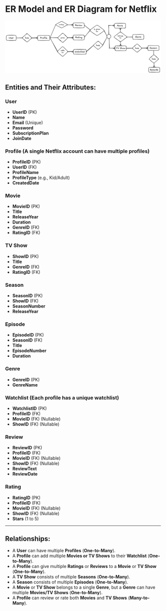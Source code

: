 # ER Model and ER Diagram for Netflix

![alt text](er_diagram.png "ER Diagram")

## Entities and Their Attributes:

### User  
- **UserID** (PK)  
- **Name**  
- **Email** (Unique)  
- **Password**  
- **SubscriptionPlan**  
- **JoinDate**  

### Profile (A single Netflix account can have multiple profiles)  
- **ProfileID** (PK)  
- **UserID** (FK)  
- **ProfileName**  
- **ProfileType** (e.g., Kid/Adult)  
- **CreatedDate**  

### Movie  
- **MovieID** (PK)  
- **Title**  
- **ReleaseYear**  
- **Duration**  
- **GenreID** (FK)  
- **RatingID** (FK)  

### TV Show  
- **ShowID** (PK)  
- **Title**  
- **GenreID** (FK)  
- **RatingID** (FK)  

### Season  
- **SeasonID** (PK)  
- **ShowID** (FK)  
- **SeasonNumber**  
- **ReleaseYear**  

### Episode  
- **EpisodeID** (PK)  
- **SeasonID** (FK)  
- **Title**  
- **EpisodeNumber**  
- **Duration**  

### Genre  
- **GenreID** (PK)  
- **GenreName**  

### Watchlist (Each profile has a unique watchlist)  
- **WatchlistID** (PK)  
- **ProfileID** (FK)  
- **MovieID** (FK) (Nullable)  
- **ShowID** (FK) (Nullable)  

### Review  
- **ReviewID** (PK)  
- **ProfileID** (FK)  
- **MovieID** (FK) (Nullable)  
- **ShowID** (FK) (Nullable)  
- **ReviewText**  
- **ReviewDate**  

### Rating  
- **RatingID** (PK)  
- **ProfileID** (FK)  
- **MovieID** (FK) (Nullable)  
- **ShowID** (FK) (Nullable)  
- **Stars** (1 to 5)  

---

## Relationships:
- A **User** can have multiple **Profiles** (**One-to-Many**).  
- A **Profile** can add multiple **Movies or TV Shows** to their **Watchlist** (**One-to-Many**).  
- A **Profile** can give multiple **Ratings** or **Reviews** to a **Movie** or **TV Show** (**One-to-Many**).  
- A **TV Show** consists of multiple **Seasons** (**One-to-Many**).  
- A **Season** consists of multiple **Episodes** (**One-to-Many**).  
- A **Movie** or **TV Show** belongs to a single **Genre**, but a **Genre** can have multiple **Movies/TV Shows** (**One-to-Many**).  
- A **Profile** can review or rate both **Movies** and **TV Shows** (**Many-to-Many**).  
